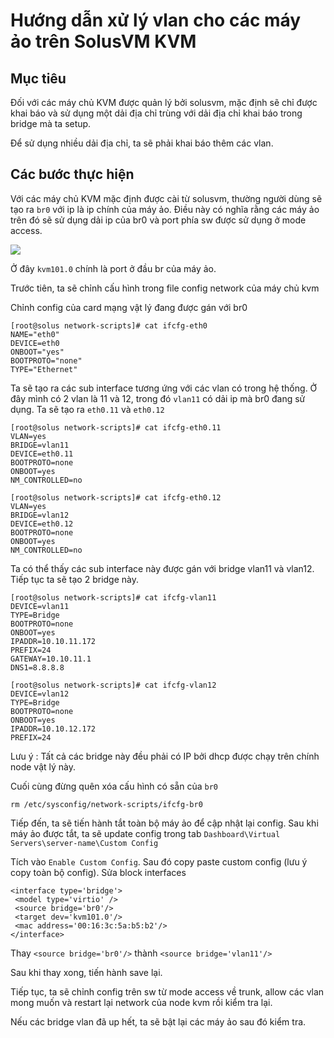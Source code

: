 # Hướng dẫn xử lý vlan cho các máy ảo trên SolusVM KVM

## Mục tiêu

Đối với các máy chủ KVM được quản lý bởi solusvm, mặc định sẽ chỉ được khai báo và sử dụng một dải địa chỉ trùng với dải địa chỉ khai báo trong bridge mà ta setup.

Để sử dụng nhiều dải địa chỉ, ta sẽ phải khai báo thêm các vlan.

## Các bước thực hiện

Với các máy chủ KVM mặc định được cài từ solusvm, thường người dùng sẽ tạo ra `br0` với ip là ip chính của máy ảo. Điều này có nghĩa rằng các máy ảo trên đó sẽ sử dụng dải ip của br0 và port phía sw được sử dụng ở mode access.

<img src="https://i.imgur.com/cf0sKJ7.png">

Ở đây `kvm101.0` chính là port ở đầu br của máy ảo.

Trước tiên, ta sẽ chỉnh cấu hình trong file config network của máy chủ kvm

Chỉnh config của card mạng vật lý đang được gán với br0

```
[root@solus network-scripts]# cat ifcfg-eth0
NAME="eth0"
DEVICE=eth0
ONBOOT="yes"
BOOTPROTO="none"
TYPE="Ethernet"
```

Ta sẽ tạo ra các sub interface tương ứng với các vlan có trong hệ thống. Ở đây mình có 2 vlan là 11 và 12, trong đó `vlan11` có dải ip mà br0 đang sử dụng. Ta sẽ tạo ra `eth0.11` và `eth0.12`

```
[root@solus network-scripts]# cat ifcfg-eth0.11
VLAN=yes
BRIDGE=vlan11
DEVICE=eth0.11
BOOTPROTO=none
ONBOOT=yes
NM_CONTROLLED=no
```

```
[root@solus network-scripts]# cat ifcfg-eth0.12
VLAN=yes
BRIDGE=vlan12
DEVICE=eth0.12
BOOTPROTO=none
ONBOOT=yes
NM_CONTROLLED=no
```

Ta có thể thấy các sub interface này được gán với bridge vlan11 và vlan12. Tiếp tục ta sẽ tạo 2 bridge này.

```
[root@solus network-scripts]# cat ifcfg-vlan11
DEVICE=vlan11
TYPE=Bridge
BOOTPROTO=none
ONBOOT=yes
IPADDR=10.10.11.172
PREFIX=24
GATEWAY=10.10.11.1
DNS1=8.8.8.8
```

```
[root@solus network-scripts]# cat ifcfg-vlan12
DEVICE=vlan12
TYPE=Bridge
BOOTPROTO=none
ONBOOT=yes
IPADDR=10.10.12.172
PREFIX=24
```

Lưu ý : Tất cả các bridge này đều phải có IP bởi dhcp được chạy trên chính node vật lý này.

Cuối cùng đừng quên xóa cấu hình có sẵn của `br0`

`rm /etc/sysconfig/network-scripts/ifcfg-br0`

Tiếp đến, ta sẽ tiến hành tắt toàn bộ máy ảo để cập nhật lại config. Sau khi máy ảo được tắt, ta sẽ update config trong tab `Dashboard\Virtual Servers\server-name\Custom Config`

Tích vào `Enable Custom Config`. Sau đó copy paste custom config (lưu ý copy toàn bộ config). Sửa block interfaces

```
<interface type='bridge'>
 <model type='virtio' />
 <source bridge='br0'/>
 <target dev='kvm101.0'/>
 <mac address='00:16:3c:5a:b5:b2'/>
</interface>
```

Thay `<source bridge='br0'/>` thành `<source bridge='vlan11'/>`

Sau khi thay xong, tiến hành save lại.

Tiếp tục, ta sẽ chỉnh config trên sw từ mode access về trunk, allow các vlan mong muốn và restart lại network của node kvm rồi kiểm tra lại.

Nếu các bridge vlan đã up hết, ta sẽ bật lại các máy ảo sau đó kiểm tra.

